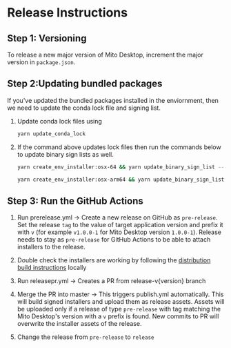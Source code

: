 # Release Instructions

## Step 1: Versioning

To release a new major version of Mito Desktop, increment the major version in `package.json`.

## Step 2:Updating bundled packages

If you've updated the bundled packages installed in the enviornment, then we need to update the conda lock file and signing list. 

1. Update conda lock files using

   ```bash
   yarn update_conda_lock
   ```

2. If the command above updates lock files then run the commands below to update binary sign lists as well.

   ```bash
   yarn create_env_installer:osx-64 && yarn update_binary_sign_list --platform osx-64
   ```

   ```bash
   yarn create_env_installer:osx-arm64 && yarn update_binary_sign_list --platform osx-arm64
   ```

## Step 3: Run the GitHub Actions

1. Run prerelease.yml → Create a new release on GitHub as `pre-release`. Set the release `tag` to the value of target application version and prefix it with `v` (for example `v1.0.0-1` for Mito Desktop version `1.0.0-1`). Release needs to stay as `pre-release` for GitHub Actions to be able to attach installers to the release.

2. Double check the installers are working by following the [distribution build instructions](dev.md#building-for-distribution) locally


3. Run releasepr.yml → Creates a PR from release-v{version} branch


4. Merge the PR into master → This triggers publish.yml automatically. This will build signed installers and upload them as release assets. Assets will be uploaded only if a release of type `pre-release` with tag matching the Mito Desktop's version with a `v` prefix is found. New commits to PR will overwrite the installer assets of the release.

5. Change the release from `pre-release` to `release`


